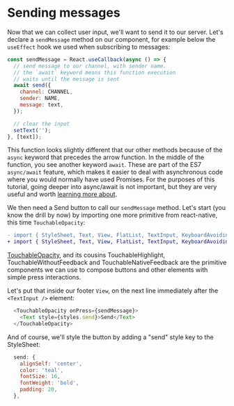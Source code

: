 # Sending messages

Now that we can collect user input, we'll want to send it to our server. Let's declare a `sendMessage` method on our component, for example below the `useEffect` hook we used when subscribing to messages:

```js
const sendMessage = React.useCallback(async () => {
  // send message to our channel, with sender name.
  // the `await` keyword means this function execution
  // waits until the message is sent
  await send({
    channel: CHANNEL,
    sender: NAME,
    message: text,
  });

  // clear the input
  setText('');
}, [text]);
```

This function looks slightly different that our other methods because of the `async` keyword that precedes the arrow function. In the middle of the function, you see another keyword `await`. These are part of the ES7 `async/await` feature, which makes it easier to deal with asynchronous code where you would normally have used Promises. For the purposes of this tutorial, going deeper into async/await is not important, but they are very useful and worth [learning more about](https://ponyfoo.com/articles/understanding-javascript-async-await).

We then need a Send button to call our `sendMessage` method. Let's start (you know the drill by now) by importing one more primitive from react-native, this time `TouchableOpacity`:

```diff
- import { StyleSheet, Text, View, FlatList, TextInput, KeyboardAvoidingView, SafeAreaView } from 'react-native';
+ import { StyleSheet, Text, View, FlatList, TextInput, KeyboardAvoidingView, SafeAreaView, TouchableOpacity } from 'react-native';
```

[TouchableOpacity](https://facebook.github.io/react-native/docs/touchableopacity.html), and its cousins TouchableHighlight, TouchableWithoutFeedback and TouchableNativeFeedback are the primitive components we can use to compose buttons and other elements with simple press interactions.

Let's put that inside our footer `View`, on the next line immediately after the `<TextInput />` element:

```js
  <TouchableOpacity onPress={sendMessage}>
    <Text style={styles.send}>Send</Text>
  </TouchableOpacity>
```

And of course, we'll style the button by adding a "send" style key to the StyleSheet:
```js
  send: {
    alignSelf: 'center',
    color: 'teal',
    fontSize: 16,
    fontWeight: 'bold',
    padding: 20,
  },
```
